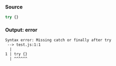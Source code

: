 ### Source
```js parse:stmt
try {}
```

### Output: error
```txt
Syntax error: Missing catch or finally after try
 --> test.js:1:1
  |
1 | try {}
  | ^^^^^^ 
```
